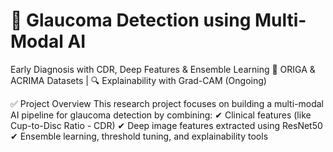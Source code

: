 # 🔬 Glaucoma Detection using Multi-Modal AI

Early Diagnosis with CDR, Deep Features & Ensemble Learning
🧠 ORIGA & ACRIMA Datasets | 🔍 Explainability with Grad-CAM (Ongoing)

✅ Project Overview
This research project focuses on building a multi-modal AI pipeline for glaucoma detection by combining:
✔ Clinical features (like Cup-to-Disc Ratio - CDR)
✔ Deep image features extracted using ResNet50
✔ Ensemble learning, threshold tuning, and explainability tools

